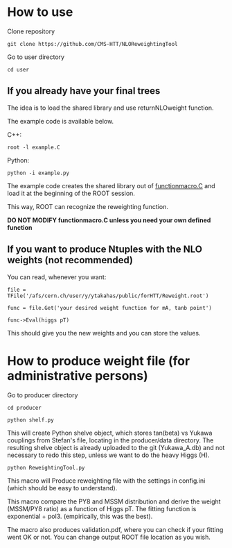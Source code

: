 # How to use

Clone repository

`git clone https://github.com/CMS-HTT/NLOReweightingTool`

Go to user directory

`cd user`

## If you already have your final trees

The idea is to load the shared library and use returnNLOweight function. 

The example code is available below.

C++:

`root -l example.C`

Python:

`python -i example.py`


The example code creates the shared library out of [functionmacro.C](https://github.com/CMS-HTT/NLOReweightingTool/blob/master/user/functionmacro.C) and load it at the beginning of the ROOT session. 

This way, ROOT can recognize the reweighting function.


**DO NOT MODIFY functionmacro.C unless you need your own defined function**


## If you want to produce Ntuples with the NLO weights (not recommended)

You can read, whenever you want: 

`file = TFile('/afs/cern.ch/user/y/ytakahas/public/forHTT/Reweight.root')`

`func = file.Get('your desired weight function for mA, tanb point')`

`func->Eval(higgs pT)`

This should give you the new weights and you can store the values.


# How to produce weight file (for administrative persons)

Go to producer directory

`cd producer`

`python shelf.py`

This will create Python shelve object, which stores tan(beta) vs Yukawa couplings from Stefan's file, locating in the producer/data directory. The resulting shelve object is already uploaded to the git (Yukawa_A.db) and not necessary to redo this step, unless we want to do the heavy Higgs (H).

`python ReweightingTool.py`

This macro will Produce reweighting file with the settings in config.ini (which should be easy to understand).

This macro compare the PY8 and MSSM distribution and derive the weight (MSSM/PY8 ratio) as a function of Higgs pT. The fitting function is exponential + pol3. (empirically, this was the best).

The macro also produces validation.pdf, where you can check if your fitting went OK or not.
You can change output ROOT file location as you wish.
